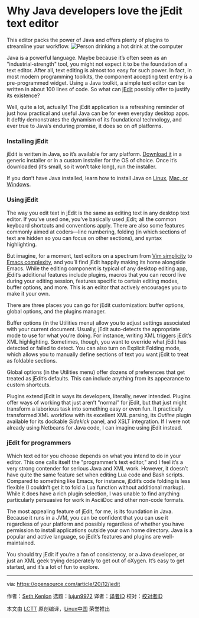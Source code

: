 [#]: collector: (lujun9972)
[#]: translator: ( )
[#]: reviewer: ( )
[#]: publisher: ( )
[#]: url: ( )
[#]: subject: (Why Java developers love the jEdit text editor)
[#]: via: (https://opensource.com/article/20/12/jedit)
[#]: author: (Seth Kenlon https://opensource.com/users/seth)

Why Java developers love the jEdit text editor
======
This editor packs the power of Java and offers plenty of plugins to
streamline your workflow.
![Person drinking a hot drink at the computer][1]

Java is a powerful language. Maybe because it’s often seen as an "industrial-strength" tool, you might not expect it to be the foundation of a text editor. After all, text editing is almost too easy for such power. In fact, in most modern programming toolkits, the component accepting text entry is a pre-programmed widget. Using a Java toolkit, a simple text editor can be written in about 100 lines of code. So what can [jEdit][2] possibly offer to justify its existence?

Well, quite a lot, actually! The jEdit application is a refreshing reminder of just how practical and useful Java can be for even everyday desktop apps. It deftly demonstrates the dynamism of its foundational technology, and ever true to Java’s enduring promise, it does so on _all_ platforms.

### Installing jEdit

jEdit is written in Java, so it’s available for any platform. [Download it][3] in a generic installer or in a custom installer for the OS of choice. Once it’s downloaded (it’s small, so it won’t take long), run the installer.

If you don’t have Java installed, learn how to install Java on [Linux][4], [Mac, or Windows][5].

### Using jEdit

The way you edit text in jEdit is the same as editing text in any desktop text editor. If you’ve used one, you’ve basically used jEdit; all the common keyboard shortcuts and conventions apply. There are also some features commonly aimed at coders—line numbering, folding (in which sections of text are hidden so you can focus on other sections), and syntax highlighting.

But imagine, for a moment, text editors on a spectrum from [Vim simplicity][6] to [Emacs complexity][7], and you’ll find jEdit happily making its home alongside Emacs. While the editing component is typical of any desktop editing app, jEdit’s additional features include plugins, macros that you can record live during your editing session, features specific to certain editing modes, buffer options, and more. This is an editor that actively encourages you to make it your own.

There are three places you can go for jEdit customization: buffer options, global options, and the plugins manager.

Buffer options (in the Utilities menu) allow you to adjust settings associated with your current document. Usually, jEdit auto-detects the appropriate mode to use for what you’re doing. For instance, writing XML triggers jEdit’s XML highlighting. Sometimes, though, you want to override what jEdit has detected or failed to detect. You can also turn on Explicit Folding mode, which allows you to manually define sections of text you want jEdit to treat as foldable sections.

Global options (in the Utilities menu) offer dozens of preferences that get treated as jEdit’s defaults. This can include anything from its appearance to custom shortcuts.

Plugins extend jEdit in ways its developers, literally, never intended. Plugins offer ways of working that just aren’t "normal" for jEdit, but that just might transform a laborious task into something easy or even fun. It practically transformed XML workflow with its excellent XML parsing, its _Outline_ plugin available for its dockable _Sidekick_ panel, and XSLT integration. If I were not already using Netbeans for Java code, I can imagine using jEdit instead.

### jEdit for programmers

Which text editor you choose depends on what you intend to do in your editor. This one calls itself the "programmer’s text editor," and I feel it’s a very strong contender for serious Java and XML work. However, it doesn’t have quite the same feature set when editing Lua code and Bash scripts. Compared to something like Emacs, for instance, jEdit’s code folding is less flexible (I couldn’t get it to fold a Lua function without additional markup). While it does have a rich plugin selection, I was unable to find anything particularly persuasive for work in AsciiDoc and other non-code formats.

The most appealing feature of jEdit, for me, is its foundation in Java. Because it runs in a JVM, you can be confident that you can use it regardless of your platform and possibly regardless of whether you have permission to install applications outside your own home directory. Java is a popular and active language, so jEdit’s features and plugins are well-maintained.

You should try jEdit if you’re a fan of consistency, or a Java developer, or just an XML geek trying desperately to get out of oXygen. It’s easy to get started, and it’s a lot of fun to explore.

--------------------------------------------------------------------------------

via: https://opensource.com/article/20/12/jedit

作者：[Seth Kenlon][a]
选题：[lujun9972][b]
译者：[译者ID](https://github.com/译者ID)
校对：[校对者ID](https://github.com/校对者ID)

本文由 [LCTT](https://github.com/LCTT/TranslateProject) 原创编译，[Linux中国](https://linux.cn/) 荣誉推出

[a]: https://opensource.com/users/seth
[b]: https://github.com/lujun9972
[1]: https://opensource.com/sites/default/files/styles/image-full-size/public/lead-images/coffee_tea_laptop_computer_work_desk.png?itok=D5yMx_Dr (Person drinking a hot drink at the computer)
[2]: http://jedit.org
[3]: http://www.jedit.org/index.php?page=download
[4]: https://opensource.com/article/19/11/install-java-linux
[5]: http://adoptopenjdk.org
[6]: https://opensource.com/article/20/12/vi-text-editor
[7]: https://opensource.com/article/20/12/emacs
